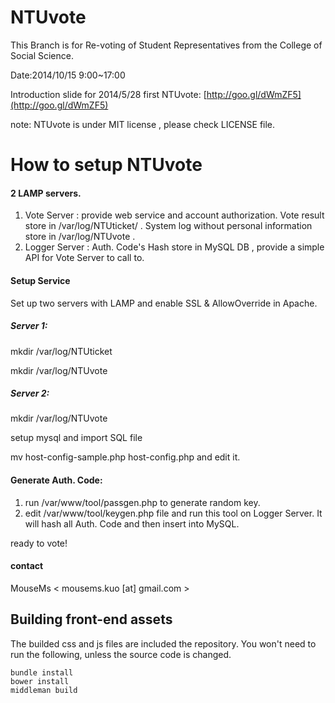 NTUvote
=======

This Branch is for Re-voting of Student Representatives from the College of Social Science.

Date:2014/10/15 9:00~17:00


Introduction slide for 2014/5/28 first NTUvote: [http://goo.gl/dWmZF5](http://goo.gl/dWmZF5)

note: NTUvote is under MIT license , please check LICENSE file.

How to setup NTUvote
=======

#### 2 LAMP servers.

1. Vote Server : provide web service and account authorization. Vote result store in /var/log/NTUticket/ . System log without personal information store in /var/log/NTUvote .
2. Logger Server : Auth. Code's Hash store in MySQL DB , provide a simple API for Vote Server to call to.

#### Setup Service 

Set up two servers with LAMP and enable SSL & AllowOverride in Apache.

##### Server 1:

mkdir /var/log/NTUticket

mkdir /var/log/NTUvote

##### Server 2:

mkdir /var/log/NTUvote

setup mysql and import SQL file

mv host-config-sample.php host-config.php and edit it.


#### Generate Auth. Code:

1. run /var/www/tool/passgen.php to generate random key.
2. edit /var/www/tool/keygen.php file and run this tool on Logger Server. It will hash all Auth. Code and then insert into MySQL.

ready to vote!

#### contact
MouseMs < mousems.kuo [at] gmail.com >

## Building front-end assets

The builded css and js files are included the repository. You won't need to run the following, unless the source code is changed.

```
bundle install
bower install
middleman build
```